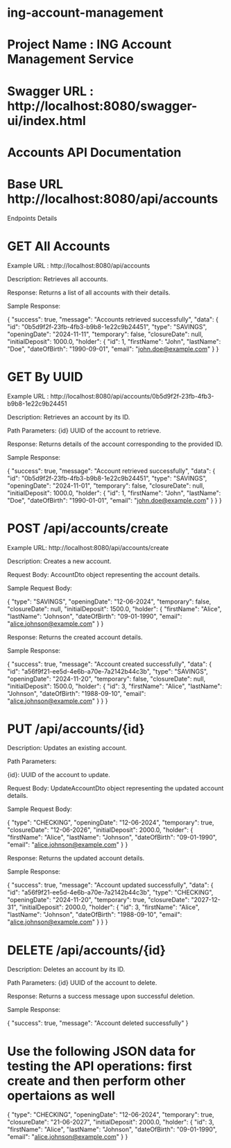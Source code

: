 # ing-account-management

# Project Name : ING Account Management Service

# Swagger URL : http://localhost:8080/swagger-ui/index.html

# Accounts API Documentation

# Base URL  http://localhost:8080/api/accounts

Endpoints Details 

# GET All Accounts

Example URL : http://localhost:8080/api/accounts

Description: Retrieves all accounts.

Response: Returns a list of all accounts with their details.

Sample Response:

{
  "success": true,
  "message": "Accounts retrieved successfully",
  "data": {
  "id": "0b5d9f2f-23fb-4fb3-b9b8-1e22c9b24451",
    "type": "SAVINGS",
    "openingDate": "2024-11-11",
    "temporary": false,
    "closureDate": null,
    "initialDeposit": 1000.0,
    "holder": {
      "id": 1,
      "firstName": "John",
      "lastName": "Doe",
      "dateOfBirth": "1990-09-01",
      "email": "john.doe@example.com"
  }
}


# GET By UUID

Example URL : http://localhost:8080/api/accounts/0b5d9f2f-23fb-4fb3-b9b8-1e22c9b24451

Description: Retrieves an account by its ID.

Path Parameters: {id} UUID of the account to retrieve.

Response: Returns details of the account corresponding to the provided ID.

Sample Response:

{
  "success": true,
  "message": "Account retrieved successfully",
  "data": {
    "id": "0b5d9f2f-23fb-4fb3-b9b8-1e22c9b24451",
    "type": "SAVINGS",
    "openingDate": "2024-11-01",
    "temporary": false,
    "closureDate": null,
    "initialDeposit": 1000.0,
    "holder": {
      "id": 1,
      "firstName": "John",
      "lastName": "Doe",
      "dateOfBirth": "1990-01-01",
      "email": "john.doe@example.com"
    }
  }
}

# POST /api/accounts/create

Example URL:  http://localhost:8080/api/accounts/create

Description: Creates a new account.

Request Body: AccountDto object representing the account details.

Sample Request Body:

{
  "type": "SAVINGS",
  "openingDate": "12-06-2024",
  "temporary": false,
  "closureDate": null,
  "initialDeposit": 1500.0,
  "holder": {
    "firstName": "Alice",
    "lastName": "Johnson",
    "dateOfBirth": "09-01-1990",
    "email": "alice.johnson@example.com"
  }
}

Response: Returns the created account details.

Sample Response:

{
  "success": true,
  "message": "Account created successfully",
  "data": {
    "id": "a56f9f21-ee5d-4e6b-a70e-7a2142b44c3b",
    "type": "SAVINGS",
    "openingDate": "2024-11-20",
    "temporary": false,
    "closureDate": null,
    "initialDeposit": 1500.0,
    "holder": {
      "id": 3,
      "firstName": "Alice",
      "lastName": "Johnson",
      "dateOfBirth": "1988-09-10",
      "email": "alice.johnson@example.com"
    }
  }
}

# PUT /api/accounts/{id}

Description: Updates an existing account.

Path Parameters:

{id}: UUID of the account to update.

Request Body: UpdateAccountDto object representing the updated account details.

Sample Request Body:


{
  "type": "CHECKING",
  "openingDate": "12-06-2024",
  "temporary": true,
  "closureDate": "12-06-2026",
  "initialDeposit": 2000.0,
  "holder": {
    "firstName": "Alice",
    "lastName": "Johnson",
    "dateOfBirth": "09-01-1990",
    "email": "alice.johnson@example.com"
  }
}

Response: Returns the updated account details.

Sample Response:

{
  "success": true,
  "message": "Account updated successfully",
  "data": {
    "id": "a56f9f21-ee5d-4e6b-a70e-7a2142b44c3b",
    "type": "CHECKING",
    "openingDate": "2024-11-20",
    "temporary": true,
    "closureDate": "2027-12-31",
    "initialDeposit": 2000.0,
    "holder": {
      "id": 3,
      "firstName": "Alice",
      "lastName": "Johnson",
      "dateOfBirth": "1988-09-10",
      "email": "alice.johnson@example.com"
    }
  }
}


# DELETE /api/accounts/{id}

Description: Deletes an account by its ID.

Path Parameters: {id} UUID of the account to delete.

Response: Returns a success message upon successful deletion.

Sample Response:

{
  "success": true,
  "message": "Account deleted successfully"
}




# Use the following JSON data for testing the API operations: first create and then perform other opertaions as well

{
    "type": "CHECKING",
    "openingDate": "12-06-2024",
    "temporary": true,
    "closureDate": "21-06-2027",
    "initialDeposit": 2000.0,
    "holder": {
      "id": 3,
      "firstName": "Alice",
      "lastName": "Johnson",
      "dateOfBirth": "09-01-1990",
      "email": "alice.johnson@example.com"
    }
  }
